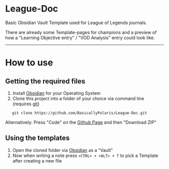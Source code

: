 # League-Doc
Basic Obsidian Vault Template used for League of Legends journals.

There are already some Template-pages for champions and a preview of how a "Learning Objective entry" / "VOD Analysis" entry could look like.

---
# How to use

## Getting the required files
1. Install [Obsidian](https://obsidian.md/) for your Operating System
2. Clone this project into a folder of your choice via command line (requires [git](https://git-scm.com/))
```git
   git clone https://github.com/BasicallyPolaris/League-Doc.git
```

Alternatively: Press "Code" on the [Github Page](https://github.com/BasicallyPolaris/League-Doc) and then "Download ZIP"

## Using the templates
1. Open the cloned folder via [Obsidian](https://obsidian.md/) as a "Vault"
2. Now when writing a note press `<CTRL> + <ALT> + T` to pick a Template after creating a new file

